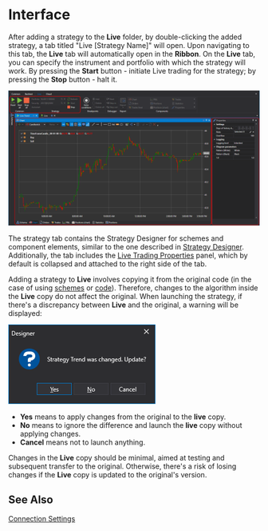 # Interface

After adding a strategy to the **Live** folder, by double-clicking the added strategy, a tab titled "Live [Strategy Name]" will open. Upon navigating to this tab, the **Live** tab will automatically open in the **Ribbon**. On the **Live** tab, you can specify the instrument and portfolio with which the strategy will work. By pressing the **Start** button - initiate Live trading for the strategy; by pressing the **Stop** button - halt it.

![Designer Interface Live trade 00](../../../images/designer_interface_live_trade_00.png)

The strategy tab contains the Strategy Designer for schemes and component elements, similar to the one described in [Strategy Designer](../strategies/using_visual_designer/diagram_panel.md). Additionally, the tab includes the [Live Trading Properties](../user_interface/components/live_settings.md) panel, which by default is collapsed and attached to the right side of the tab.

Adding a strategy to **Live** involves copying it from the original code (in the case of using [schemes](../strategies/using_visual_designer.md) or [code](../strategies/using_code.md)). Therefore, changes to the algorithm inside the **Live** copy do not affect the original. When launching the strategy, if there's a discrepancy between **Live** and the original, a warning will be displayed:

![Designer Interface Live trade 01](../../../images/designer_interface_live_trade_01.png)

- **Yes** means to apply changes from the original to the **live** copy.
- **No** means to ignore the difference and launch the **live** copy without applying changes.
- **Cancel** means not to launch anything.

Changes in the **Live** copy should be minimal, aimed at testing and subsequent transfer to the original. Otherwise, there's a risk of losing changes if the **Live** copy is updated to the original's version.

## See Also

[Connection Settings](../connections_settings.md)